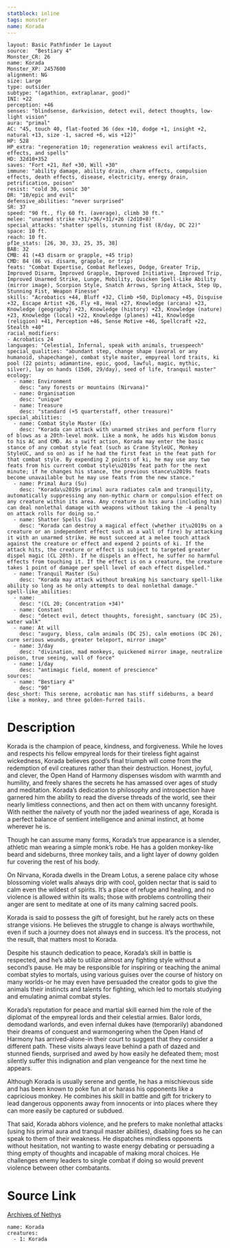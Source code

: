 ```yaml
---
statblock: inline
tags: monster
name: Korada
---
```

```statblock
layout: Basic Pathfinder 1e Layout
source:  "Bestiary 4"
Monster_CR: 26
name: Korada
Monster_XP: 2457600
alignment: NG
size: Large
type: outsider
subtype: "(agathion, extraplanar, good)"
INI: +22
perception: +46
senses: "blindsense, darkvision, detect evil, detect thoughts, low-light vision"
aura: "primal"
AC: "45, touch 40, flat-footed 36 (dex +10, dodge +1, insight +2, natural +13, size -1, sacred +6, wis +12)"
HP: 528
HP_extra: "regeneration 10; regeneration weakness evil artifacts, effects, and spells"
HD: 32d10+352
saves: "Fort +21, Ref +30, Will +30"
immune: "ability damage, ability drain, charm effects, compulsion effects, death effects, disease, electricity, energy drain, petrification, poison"
resist: "cold 30, sonic 30"
DR: "10/epic and evil"
defensive_abilities: "never surprised"
SR: 37
speed: "90 ft., fly 60 ft. (average), climb 30 ft."
melee: "unarmed strike +31/+36/+31/+26 (2d10+8)"
special_attacks: "shatter spells, stunning fist (8/day, DC 22)"
space: 10 ft.
reach: 10 ft.
pf1e_stats: [26, 30, 33, 25, 35, 38]
BAB: 32
CMB: 41 (+43 disarm or grapple, +45 trip)
CMD: 84 (86 vs. disarm, grapple, or trip)
feats: "Combat Expertise, Combat Reflexes, Dodge, Greater Trip, Improved Disarm, Improved Grapple, Improved Initiative, Improved Trip, Improved Unarmed Strike, Lunge, Mobility, Quicken Spell-Like Ability (mirror image), Scorpion Style, Snatch Arrows, Spring Attack, Step Up, Stunning Fist, Weapon Finesse"
skills: "Acrobatics +44, Bluff +32, Climb +50, Diplomacy +45, Disguise +32, Escape Artist +26, Fly +8, Heal +27, Knowledge (arcana) +23, Knowledge (geography) +23, Knowledge (history) +23, Knowledge (nature) +23, Knowledge (local) +22, Knowledge (planes) +41, Knowledge (religion) +41, Perception +46, Sense Motive +46, Spellcraft +22, Stealth +40"
racial_modifiers:
- Acrobatics 24
languages: "Celestial, Infernal, speak with animals, truespeech"
special_qualities: "abundant step, change shape (avoral or any humanoid, shapechange), combat style master, empyreal lord traits, ki pool (22 points; adamantine, epic, good, lawful, magic, mythic, silver), lay on hands (15d6, 29/day), seed of life, tranquil master"
ecology:
  - name: Environment
    desc: "any forests or mountains (Nirvana)"
  - name: Organisation
    desc: "unique"
  - name: Treasure
    desc: "standard (+5 quarterstaff, other treasure)"
special_abilities:
  - name: Combat Style Master (Ex)
    desc: "Korada can attack with unarmed strikes and perform flurry of blows as a 20th-level monk. Like a monk, he adds his Wisdom bonus to his AC and CMD. As a swift action, Korada may enter the basic stance of any combat style feat (such as Crane StyleUC, Monkey StyleUC, and so on) as if he had the first feat in the feat path for that combat style. By expending 2 points of ki, he may use any two feats from his current combat style\u2019s feat path for the next minute; if he changes his stance, the previous stance\u2019s feats become unavailable but he may use feats from the new stance."
  - name: Primal Aura (Su)
    desc: "Korada\u2019s primal aura radiates calm and tranquility, automatically suppressing any non-mythic charm or compulsion effect on any creature within its area. Any creature in his aura (including him) can deal nonlethal damage with weapons without taking the -4 penalty on attack rolls for doing so."
  - name: Shatter Spells (Su)
    desc: "Korada can destroy a magical effect (whether it\u2019s on a creature or an independent effect such as a wall of fire) by attacking it with an unarmed strike. He must succeed at a melee touch attack against the creature or effect and expend 2 points of ki. If the attack hits, the creature or effect is subject to targeted greater dispel magic (CL 20th). If he dispels an effect, he suffer no harmful effects from touching it. If the effect is on a creature, the creature takes 1 point of damage per spell level of each effect dispelled."
  - name: Tranquil Master (Su)
    desc: "Korada may attack without breaking his sanctuary spell-like ability so long as he only attempts to deal nonlethal damage."
spell-like_abilities:
  - name:
    desc: "(CL 20; Concentration +34)"
  - name: Constant
    desc: "detect evil, detect thoughts, foresight, sanctuary (DC 25), water walk"
  - name: At will
    desc: "augury, bless, calm animals (DC 25), calm emotions (DC 26), cure serious wounds, greater teleport, mirror image"
  - name: 3/day
    desc: "divination, mad monkeys, quickened mirror image, neutralize poison, true seeing, wall of force"
  - name: 1/day
    desc: "antimagic field, moment of prescience"
sources:
  - name: "Bestiary 4"
    desc: "90"
desc_short: This serene, acrobatic man has stiff sideburns, a beard like a monkey, and three golden-furred tails.
```
# Description
Korada is the champion of peace, kindness, and forgiveness. While he loves and respects his fellow empyreal lords for their tireless fight against wickedness, Korada believes good’s final triumph will come from the redemption of evil creatures rather than their destruction. Honest, joyful, and clever, the Open Hand of Harmony dispenses wisdom with warmth and humility, and freely shares the secrets he has amassed over ages of study and meditation. Korada’s dedication to philosophy and introspection have garnered him the ability to read the diverse threads of the world, see their nearly limitless connections, and then act on them with uncanny foresight. With neither the naïvety of youth nor the jaded weariness of age, Korada is a perfect balance of sentient intelligence and animal instinct, at home wherever he is.

Though he can assume many forms, Korada’s true appearance is a slender, athletic man wearing a simple monk’s robe. He has a golden monkey-like beard and sideburns, three monkey tails, and a light layer of downy golden fur covering the rest of his body.

On Nirvana, Korada dwells in the Dream Lotus, a serene palace city whose blossoming violet walls always drip with cool, golden nectar that is said to calm even the wildest of spirits. It’s a place of refuge and healing, and no violence is allowed within its walls; those with problems controlling their anger are sent to meditate at one of its many calming sacred pools.

Korada is said to possess the gift of foresight, but he rarely acts on these strange visions. He believes the struggle to change is always worthwhile, even if such a journey does not always end in success. It’s the process, not the result, that matters most to Korada.

Despite his staunch dedication to peace, Korada’s skill in battle is respected, and he’s able to utilize almost any fighting style without a second’s pause. He may be responsible for inspiring or teaching the animal combat styles to mortals, using various guises over the course of history on many worlds-or he may even have persuaded the creator gods to give the animals their instincts and talents for fighting, which led to mortals studying and emulating animal combat styles.

Korada’s reputation for peace and martial skill earned him the role of the diplomat of the empyreal lords and their celestial armies. Balor lords, demodand warlords, and even infernal dukes have (temporarily) abandoned their dreams of conquest and warmongering when the Open Hand of Harmony has arrived-alone-in their court to suggest that they consider a different path. These visits always leave behind a path of dazed and stunned fiends, surprised and awed by how easily he defeated them; most silently suffer this indignation and plan vengeance for the next time he appears.

Although Korada is usually serene and gentle, he has a mischievous side and has been known to poke fun at or harass his opponents like a capricious monkey. He combines his skill in battle and gift for trickery to lead dangerous opponents away from innocents or into places where they can more easily be captured or subdued.

That said, Korada abhors violence, and he prefers to make nonlethal attacks (using his primal aura and tranquil master abilities), disabling foes so he can speak to them of their weakness. He dispatches mindless opponents without hesitation, not wanting to waste energy debating or persuading a thing empty of thoughts and incapable of making moral choices. He challenges enemy leaders to single combat if doing so would prevent violence between other combatants.
# Source Link
[Archives of Nethys](https://aonprd.com/MonsterDisplay.aspx?ItemName=Korada)
```encounter-table
name: Korada
creatures:
  - 1: Korada
```
